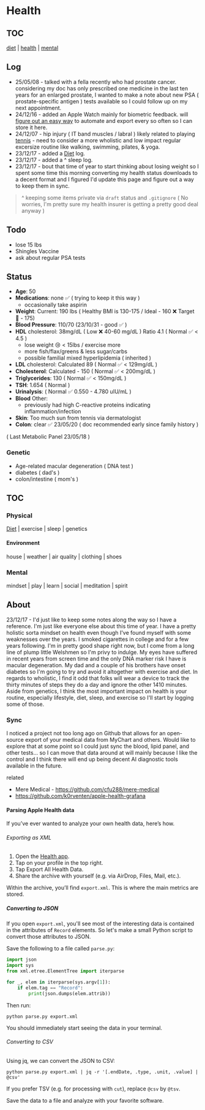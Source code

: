 # Health

## TOC 

[diet](diet.md) |
[health](health.md) |
[mental](mental.md)


## Log

- 25/05/08 - talked with a fella recently who had prostate cancer. considering my doc has only prescribed one medicine in the last ten years for an enlarged prostate, I wanted to make a note about new PSA ( prostate-specific antigen ) tests available so I could follow up on my next appointment. 
- 24/12/16 - added an Apple Watch mainly for biometric feedback. will [figure out an easy way](#parsing-apple-health-data) to automate and export every so often so I can store it here. 
- 24/12/07 - hip injury ( IT band muscles / labral ) likely related to playing [tennis](/notes/play/tennis) - need to consider a more wholistic and low impact regular excersize routine like walking, swimming, pilates, & yoga. 
- 23/12/17 - added a [Diet](/notes/health/diet) log.
- 23/12/17 - added a ^ sleep log.
- 23/12/17 - bout that time of year to start thinking about losing weight so I spent some time this morning converting my health status downloads to a decent format and I figured I'd update this page and figure out a way to keep them in sync. 

> ^ keeping some items private via `draft` status and `.gitignore` ( No worries, I'm pretty sure my health insurer is getting a pretty good deal anyway )

## Todo

- lose 15 lbs
- Shingles Vaccine
- ask about regular PSA tests

## Status

- **Age**: 50
- **Medications**: none ✅ ( trying to keep it this way )
  - occasionally take aspirin
- **Weight**: Current: 190 lbs ( Healthy BMI is 130-175 / Ideal - 160 ❌ Target 🎯 - 175)
- **Blood Pressure**: 110/70 (23/10/31 - good ✅ )
- **HDL** cholesterol: 38mg/dL ( Low ❌ 40-60 mg/dL ) Ratio 4.1 ( Normal ✅ < 4.5 )
  - lose weight 😢 < 15lbs / exercise more
  - more fish/flax/greens & less sugar/carbs
  - possible familial mixed hyperlipidemia ( inherited )
- **LDL** cholesterol: Calculated 89 ( Normal ✅ < 129mg/dL )
- **Cholesterol**: Calculated - 150 ( Normal ✅ < 200mg/dL )
- **Triglycerides**: 130  ( Normal ✅ < 150mg/dL )
- **TSH**: 1.654 ( Normal )
- **Urinalysis**: ( Normal  ✅ 0.550 - 4.780 uIU/mL )
- **Blood** Other:
  - previously had high C-reactive proteins indicating inflammation/infection
- **Skin**: Too much sun from tennis via dermatologist
- **Colon**: clear ✅ 23/05/20 ( doc recommended early since family history )

( Last Metabolic Panel 23/05/18 )

### Genetic

- Age-related macular degeneration ( DNA test )
- diabetes ( dad's )
- colon/intestine ( mom's )

## TOC

### Physical

[Diet](/notes/health/diet) | exercise | sleep | genetics

#### Environment

house | weather | air quality | clothing | shoes

### Mental

mindset | play | learn | social | meditation | spirit

## About

23/12/17 - I'd just like to keep some notes along the way so I have a reference. I'm just like everyone else about this time of year. I have a pretty holistic sorta mindset on health even though I've found myself with some weaknesses over the years. I smoked cigarettes in college and for a few years following. I'm in pretty good shape right now, but I come from a long line of plump little Welshmen so I'm privy to indulge. My eyes have suffered in recent years from screen time and the only DNA marker risk I have is macular degeneration. My dad and a couple of his brothers have onset diabetes so I'm going to try and avoid it altogether with exercise and diet. In regards to wholistic, I find it odd that folks will wear a device to track the thirty minutes of steps they do a day and ignore the other 1410 minutes. Aside from genetics, I think the most important impact on health is your routine, especially lifestyle, diet, sleep, and exercise so I'll start by logging some of those.

### Sync

I noticed a project not too long ago on Github that allows for an open-source export of your medical data from MyChart and others. Would like to explore that at some point so I could just sync the blood, lipid panel, and other tests... so I can move that data around at will mainly because I like the control and I think there will end up being decent AI diagnostic tools available in the future.

related 
- Mere Medical - https://github.com/cfu288/mere-medical
- https://github.com/k0rventen/apple-health-grafana

#### Parsing Apple Health data

If you’ve ever wanted to analyze your own health data, here’s how.

###### Exporting as XML

1. Open the [Health app](https://www.apple.com/ca/ios/health/).
1. Tap on your profile in the top right.
1. Tap Export All Health Data.
1. Share the archive with yourself (e.g. via AirDrop, Files, Mail, etc.).

Within the archive, you’ll find `export.xml`. This is where the main metrics are stored.

##### Converting to JSON

If you open `export.xml`, you'll see most of the interesting data is contained in the attributes of `Record` elements.
So let's make a small Python script to convert those attributes to JSON.

Save the following to a file called `parse.py`:

```python
import json
import sys
from xml.etree.ElementTree import iterparse

for _, elem in iterparse(sys.argv[1]):
    if elem.tag == "Record":
        print(json.dumps(elem.attrib))
```

Then run:

```shell
python parse.py export.xml
```

You should immediately start seeing the data in your terminal.

###### Converting to CSV

Using jq, we can convert the JSON to CSV:

```shell
python parse.py export.xml | jq -r '[.endDate, .type, .unit, .value] | @csv'
```

If you prefer TSV (e.g. for processing with `cut`), replace `@csv` by `@tsv`.

Save the data to a file and analyze with your favorite software.



